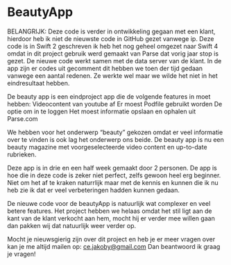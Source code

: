 # BeautyApp

BELANGRIJK: Deze code is verder in ontwikkeling gegaan met een klant, hierdoor heb ik niet de nieuwste code in GitHub gezet vanwege ip.
Deze code is in Swift 2 geschreven ik heb het nog geheel omgezet naar Swift 4 omdat in dit project gebruik werd gemaakt van Parse dat vorig jaar stop is gezet. De nieuwe code werkt samen met de data server van de klant.
In de app zijn er codes uit gecomment dit hebben we toen der tijd gedaan vanwege een aantal redenen. Ze werkte wel maar we wilde het niet in het eindresultaat hebben.

De beauty app is een eindproject app die de volgende features in moet hebben: 
Videocontent van youtube af
Er moest Podfile gebruikt worden
De optie om in te loggen
Het moest informatie opslaan en ophalen uit Parse.com 

We hebben voor het onderwerp “beauty” gekozen omdat er veel informatie over te vinden is ook lag het onderwerp ons beide.
De beauty app is nu een beauty magazine met voorgeselecteerde video content en up-to-date rubrieken. 

Deze app is in drie en een half week gemaakt door 2 personen. 
De app is hoe die in deze code is zeker niet perfect, zelfs gewoon heel erg beginner. Niet om het af te kraken naturrlijk
maar met de kennis en kunnen die ik nu heb zie ik dat er veel verbeteringen hadden kunnen gedaan.

De nieuwe code voor de beautyApp is natuurlijk wat complexer en veel betere features.
Het project hebben we helaas omdat het stil ligt aan de kant van de klant verkocht aan hem, mocht hij er verder mee willen gaan dan pakken wij dat natuurlijk weer verder op.

Mocht je nieuwsgierig zijn over dit project en heb je er meer vragen over kan je me altijd mailen op: ce.jakoby@gmail.com
Dan beantwoord ik graag je vragen!
